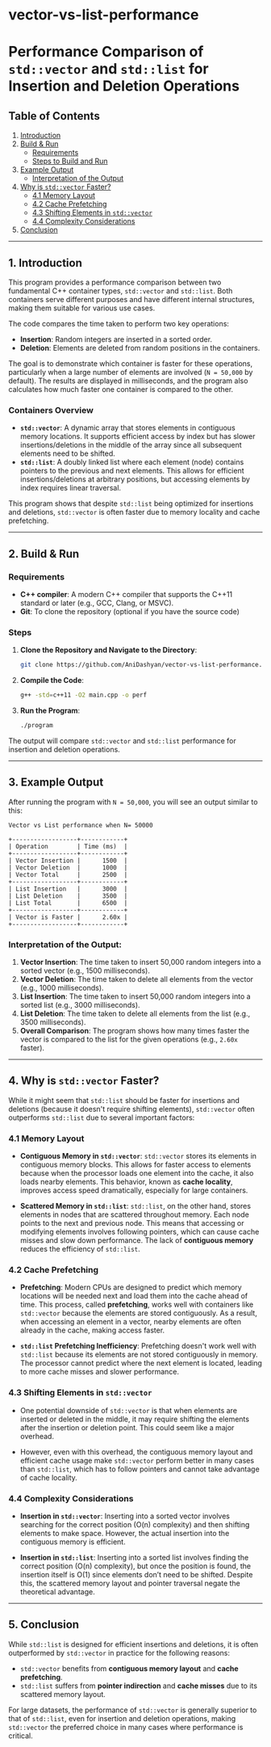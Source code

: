# vector-vs-list-performance
# Performance Comparison of `std::vector` and `std::list` for Insertion and Deletion Operations

## Table of Contents
1. [Introduction](#1-introduction)
2. [Build & Run](#2-build--run)
   - [Requirements](#requirements)
   - [Steps to Build and Run](#steps-to-build-and-run)
3. [Example Output](#3-example-output)
   - [Interpretation of the Output](#interpretation-of-the-output)
4. [Why is `std::vector` Faster?](#4-why-is-stdvector-faster)
   - [4.1 Memory Layout](#41-memory-layout)
   - [4.2 Cache Prefetching](#42-cache-prefetching)
   - [4.3 Shifting Elements in `std::vector`](#43-shifting-elements-in-stdvector)
   - [4.4 Complexity Considerations](#44-complexity-considerations)
5. [Conclusion](#5-conclusion)

---

## 1. Introduction

This program provides a performance comparison between two fundamental C++ container types, `std::vector` and `std::list`. Both containers serve different purposes and have different internal structures, making them suitable for various use cases.

The code compares the time taken to perform two key operations:
- **Insertion**: Random integers are inserted in a sorted order.
- **Deletion**: Elements are deleted from random positions in the containers.

The goal is to demonstrate which container is faster for these operations, particularly when a large number of elements are involved (`N = 50,000` by default). The results are displayed in milliseconds, and the program also calculates how much faster one container is compared to the other.

### Containers Overview
- **`std::vector`**: A dynamic array that stores elements in contiguous memory locations. It supports efficient access by index but has slower insertions/deletions in the middle of the array since all subsequent elements need to be shifted.
- **`std::list`**: A doubly linked list where each element (node) contains pointers to the previous and next elements. This allows for efficient insertions/deletions at arbitrary positions, but accessing elements by index requires linear traversal.

This program shows that despite `std::list` being optimized for insertions and deletions, `std::vector` is often faster due to memory locality and cache prefetching.

---

## 2. Build & Run

### Requirements
- **C++ compiler**: A modern C++ compiler that supports the C++11 standard or later (e.g., GCC, Clang, or MSVC).
- **Git**: To clone the repository (optional if you have the source code)

### Steps

1. **Clone the Repository and Navigate to the Directory**:
   ```bash
   git clone https://github.com/AniDashyan/vector-vs-list-performance.git && cd vector_vs_list_performance
   ```

2. **Compile the Code**:
   ```bash
   g++ -std=c++11 -O2 main.cpp -o perf
   ```

3. **Run the Program**: 
   ```bash
   ./program
   ```

The output will compare `std::vector` and `std::list` performance for insertion and deletion operations.

---

## 3. Example Output

After running the program with `N = 50,000`, you will see an output similar to this:

```
Vector vs List performance when N= 50000

+------------------+------------+
| Operation        | Time (ms)  |
+------------------+------------+
| Vector Insertion |      1500  |
| Vector Deletion  |      1000  |
| Vector Total     |      2500  |
+------------------+------------+
| List Insertion   |      3000  |
| List Deletion    |      3500  |
| List Total       |      6500  |
+------------------+------------+
| Vector is Faster |      2.60x |
+------------------+------------+
```

### Interpretation of the Output:
1. **Vector Insertion**: The time taken to insert 50,000 random integers into a sorted vector (e.g., 1500 milliseconds).
2. **Vector Deletion**: The time taken to delete all elements from the vector (e.g., 1000 milliseconds).
3. **List Insertion**: The time taken to insert 50,000 random integers into a sorted list (e.g., 3000 milliseconds).
4. **List Deletion**: The time taken to delete all elements from the list (e.g., 3500 milliseconds).
5. **Overall Comparison**: The program shows how many times faster the vector is compared to the list for the given operations (e.g., `2.60x` faster).

---

## 4. Why is `std::vector` Faster?

While it might seem that `std::list` should be faster for insertions and deletions (because it doesn't require shifting elements), `std::vector` often outperforms `std::list` due to several important factors:

### 4.1 Memory Layout
- **Contiguous Memory in `std::vector`**: `std::vector` stores its elements in contiguous memory blocks. This allows for faster access to elements because when the processor loads one element into the cache, it also loads nearby elements. This behavior, known as **cache locality**, improves access speed dramatically, especially for large containers.
  
- **Scattered Memory in `std::list`**: `std::list`, on the other hand, stores elements in nodes that are scattered throughout memory. Each node points to the next and previous node. This means that accessing or modifying elements involves following pointers, which can cause cache misses and slow down performance. The lack of **contiguous memory** reduces the efficiency of `std::list`.

### 4.2 Cache Prefetching
- **Prefetching**: Modern CPUs are designed to predict which memory locations will be needed next and load them into the cache ahead of time. This process, called **prefetching**, works well with containers like `std::vector` because the elements are stored contiguously. As a result, when accessing an element in a vector, nearby elements are often already in the cache, making access faster.
  
- **`std::list` Prefetching Inefficiency**: Prefetching doesn't work well with `std::list` because its elements are not stored contiguously in memory. The processor cannot predict where the next element is located, leading to more cache misses and slower performance.

### 4.3 Shifting Elements in `std::vector`
- One potential downside of `std::vector` is that when elements are inserted or deleted in the middle, it may require shifting the elements after the insertion or deletion point. This could seem like a major overhead.
  
- However, even with this overhead, the contiguous memory layout and efficient cache usage make `std::vector` perform better in many cases than `std::list`, which has to follow pointers and cannot take advantage of cache locality.

### 4.4 Complexity Considerations
- **Insertion in `std::vector`**: Inserting into a sorted vector involves searching for the correct position (O(n) complexity) and then shifting elements to make space. However, the actual insertion into the contiguous memory is efficient.
  
- **Insertion in `std::list`**: Inserting into a sorted list involves finding the correct position (O(n) complexity), but once the position is found, the insertion itself is O(1) since elements don’t need to be shifted. Despite this, the scattered memory layout and pointer traversal negate the theoretical advantage.

---

## 5. Conclusion

While `std::list` is designed for efficient insertions and deletions, it is often outperformed by `std::vector` in practice for the following reasons:
- `std::vector` benefits from **contiguous memory layout** and **cache prefetching**.
- `std::list` suffers from **pointer indirection** and **cache misses** due to its scattered memory layout.

For large datasets, the performance of `std::vector` is generally superior to that of `std::list`, even for insertion and deletion operations, making `std::vector` the preferred choice in many cases where performance is critical.
